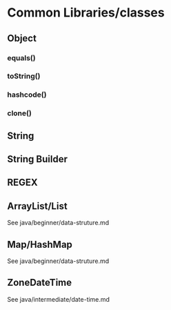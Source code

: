# Common Libraries/classes

## Object

### equals()

### toString()

### hashcode()

### clone()

## String

## String Builder

## REGEX

## ArrayList/List

See java/beginner/data-struture.md

## Map/HashMap

See java/beginner/data-struture.md

## ZoneDateTime

See java/intermediate/date-time.md
